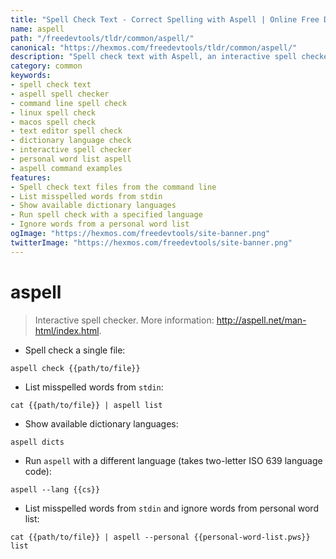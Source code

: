```yaml
---
title: "Spell Check Text - Correct Spelling with Aspell | Online Free DevTools by Hexmos"
name: aspell
path: "/freedevtools/tldr/common/aspell/"
canonical: "https://hexmos.com/freedevtools/tldr/common/aspell/"
description: "Spell check text with Aspell, an interactive spell checker. Identify and correct misspelled words instantly from command line. Free online tool, no registration required."
category: common
keywords:
- spell check text
- aspell spell checker
- command line spell check
- linux spell check
- macos spell check
- text editor spell check
- dictionary language check
- interactive spell checker
- personal word list aspell
- aspell command examples
features:
- Spell check text files from the command line
- List misspelled words from stdin
- Show available dictionary languages
- Run spell check with a specified language
- Ignore words from a personal word list
ogImage: "https://hexmos.com/freedevtools/site-banner.png"
twitterImage: "https://hexmos.com/freedevtools/site-banner.png"
---
```


# aspell

> Interactive spell checker.
> More information: <http://aspell.net/man-html/index.html>.

- Spell check a single file:

`aspell check {{path/to/file}}`

- List misspelled words from `stdin`:

`cat {{path/to/file}} | aspell list`

- Show available dictionary languages:

`aspell dicts`

- Run `aspell` with a different language (takes two-letter ISO 639 language code):

`aspell --lang {{cs}}`

- List misspelled words from `stdin` and ignore words from personal word list:

`cat {{path/to/file}} | aspell --personal {{personal-word-list.pws}} list`
